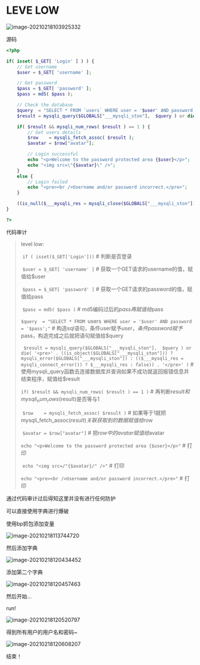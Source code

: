 # LEVE LOW

![image-20210218103925332](../../../image/dvwa/Brute_Force/image-20210218103925332.png)



源码

```php
<?php

if( isset( $_GET[ 'Login' ] ) ) {
    // Get username
    $user = $_GET[ 'username' ];

    // Get password
    $pass = $_GET[ 'password' ];
    $pass = md5( $pass );

    // Check the database
    $query  = "SELECT * FROM `users` WHERE user = '$user' AND password = '$pass';";
    $result = mysqli_query($GLOBALS["___mysqli_ston"],  $query ) or die( '<pre>' . ((is_object($GLOBALS["___mysqli_ston"])) ? mysqli_error($GLOBALS["___mysqli_ston"]) : (($___mysqli_res = mysqli_connect_error()) ? $___mysqli_res : false)) . '</pre>' );

    if( $result && mysqli_num_rows( $result ) == 1 ) {
        // Get users details
        $row    = mysqli_fetch_assoc( $result );
        $avatar = $row["avatar"];

        // Login successful
        echo "<p>Welcome to the password protected area {$user}</p>";
        echo "<img src=\"{$avatar}\" />";
    }
    else {
        // Login failed
        echo "<pre><br />Username and/or password incorrect.</pre>";
    }

    ((is_null($___mysqli_res = mysqli_close($GLOBALS["___mysqli_ston"]))) ? false : $___mysqli_res);
}

?>
```

代码审计

> level low:
>
> ​	`if ( isset($_GET['Login']))` # 判断是否登录
>
> ​	`$user = $_GET[ 'username' ]` # 获取一个GET请求的username的值，赋值给$user
>
> ​	`$pass = $_GET[ 'password' ]` # 获取一个GET请求的password的值，赋值给pass
>
> ​	`$pass = md5( $pass )` # md5编码过后的$pass再赋值给$pass
>
> ​	`$query  = "SELECT * FROM `users` WHERE user = '$user' AND password = '$pass';"` # 构造sql语句，条件user赋予$user，条件password赋予$pass，构造完成之后就把语句赋值给$query
>
> ​	` $result = mysqli_query($GLOBALS["___mysqli_ston"],  $query ) or die( '<pre>' . ((is_object($GLOBALS["___mysqli_ston"])) ? mysqli_error($GLOBALS["___mysqli_ston"]) : (($___mysqli_res = mysqli_connect_error()) ? $___mysqli_res : false)) . '</pre>' )` # 使用mysqli_query函数去连接数据库并查询如果不成功就返回报错信息并结束程序，赋值给$result
>
> ​	`if( $result && mysqli_num_rows( $result ) == 1 )` # 再判断$result和mysqli_num_rows($result)是否等与1
>
> ​	`$row    = mysqli_fetch_assoc( $result )` # 如果等于1就把mysqli_fetch_assoc($result)关联获取到的数据赋值给$row
>
> ​	`$avatar = $row["avatar"]` # 把$row中的avatar赋值给$avatar
>
>  	`echo "<p>Welcome to the password protected area {$user}</p>"` # 打印
>
> ​	 `echo "<img src=/"{$avatar}/" />"` # 打印
>
> ​	`echo "<pre><br />Username and/or password incorrect.</pre>"` # 打印

通过代码审计过后得知这里并没有进行任何防护

可以直接使用字典进行爆破

使用bp抓包添加变量

![image-20210218113744720](../../..//image/dvwa/Brute_Force/image-20210218113744720.png)

然后添加字典

![image-20210218120434452](../../..//image/dvwa/Brute_Force/image-20210218120434452.png)

添加第二个字典

![image-20210218120457463](../../..//image/dvwa/Brute_Force/image-20210218120457463.png)

然后开始...

run!

![image-20210218120520797](C:/Users/Cite-Arkssac/AppData/Roaming/Typora/typora-user-images/image-20210218120520797.png)

得到所有用户的用户名和密码~

![image-20210218120608207](../../..//image/dvwa/Brute_Force/image-20210218120520797.png)

结束！